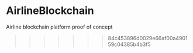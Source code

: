 # AirlineBlockchain
Airline blockchain platform proof of concept
>>>>>>> 84c453896d0029e66af00a490159c04385b4b3f5
